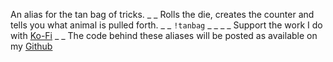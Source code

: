 An alias for the tan bag of tricks.
_ _
Rolls the die, creates the counter and tells you what animal is pulled forth.
_ _
`!tanbag`
_ _
_ _
Support the work I do with [Ko-Fi](https://ko-fi.com/thereverendb)
_ _
The code behind these aliases will be posted as available on my  [Github](https://github.com/TheReverendB/avrae-aliases)